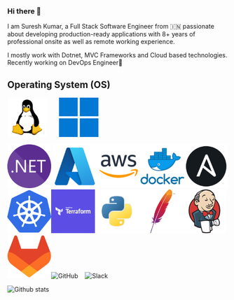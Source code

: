 ### Hi there 👋

I am Suresh Kumar, a Full Stack Software Engineer from 🇮🇳   passionate about developing production-ready applications with 8+ years of professional onsite as well as remote working experience.

I mostly work with Dotnet, MVC Frameworks and Cloud based technologies. 
Recently working on DevOps Engineer🚀

<h2>Operating System (OS)</h2>

<img src="https://raw.githubusercontent.com/github/explore/main/topics/linux/linux.png" alt="linux" width="90px" height="90px" />&nbsp;&nbsp;&nbsp;&nbsp;&nbsp;&nbsp;&nbsp;<img src="https://raw.githubusercontent.com/github/explore/main/topics/windows/windows.png" alt="windows" width="90px" height="90px" />


 <img src="https://github.com/github/explore/blob/main/topics/dotnet/dotnet.png" alt="dotnet" width="100px" height="100px" /> <img src="https://raw.githubusercontent.com/github/explore/main/topics/azure/azure.png" alt="azure" width="100px" height="100px" /><img src="https://raw.githubusercontent.com/github/explore/main/topics/aws/aws.png" alt="aws" width="100px" height="100px" /><img src="https://raw.githubusercontent.com/github/explore/main/topics/docker/docker.png" alt="docker" width="100px" height="100px" /><img src="https://raw.githubusercontent.com/github/explore/main/topics/ansible/ansible.png" alt="ansible" width="100px" height="100px" /><img src="https://raw.githubusercontent.com/github/explore/main/topics/kubernetes/kubernetes.png" alt="kubernetes" width="100px" height="100px" /><img src="https://raw.githubusercontent.com/github/explore/main/topics/terraform/terraform.png" alt="terraform" width="100px" height="100px" /><img src="https://raw.githubusercontent.com/github/explore/main/topics/python/python.png" alt="python" width="100px" height="100px" /><img src="https://raw.githubusercontent.com/github/explore/main/topics/maven/maven.png" alt="maven" width="100px" height="100px" /><img src="https://raw.githubusercontent.com/github/explore/main/topics/jenkins/jenkins.png" alt="jenkins" width="100px" height="100px" /><img src="https://raw.githubusercontent.com/github/explore/main/topics/gitlab/gitlab.png" alt="GitLab" width="100px" height="100px" /><img src="https://mpng.subpng.com/20180326/gxq/kisspng-github-computer-icons-icon-design-github-5ab8a31e334e73.4114704215220498222102.jpg" alt="GitHub" width="100px" height="100px" />&nbsp;&nbsp;&nbsp;&nbsp;<img src="https://userguiding.com/wp-content/uploads/2021/10/slack-nedir-1-1160x532.png" alt="Slack" width="100px" height="100px" />
 
<!-- ![Suresh Kumar's GitHub stats](https://github-readme-stats.vercel.app/api?username=sureshkumar-devops&show_icons=true) -->

<!-- ![Suresh Kumar's GitHub stats](https://github-readme-stats.vercel.app/api?username=sureshkumar-devops&show_icons=true&theme=radical) -->


![Github stats](https://github-readme-stats.vercel.app/api?username=sureshkumar-devops&theme=highcontrast&show_icons=true&count_private=true)



<!--
**sureshkumar-devops/sureshkumar-devops** is a ✨ _special_ ✨ repository because its `README.md` (this file) appears on your GitHub profile.

Here are some ideas to get you started:

- 🔭 I’m currently working on ...
- 🌱 I’m currently learning ...
- 👯 I’m looking to collaborate on ...
- 🤔 I’m looking for help with ...
- 💬 Ask me about ...
- 📫 How to reach me: ...
- 😄 Pronouns: ...
- ⚡ Fun fact: ...
-->

